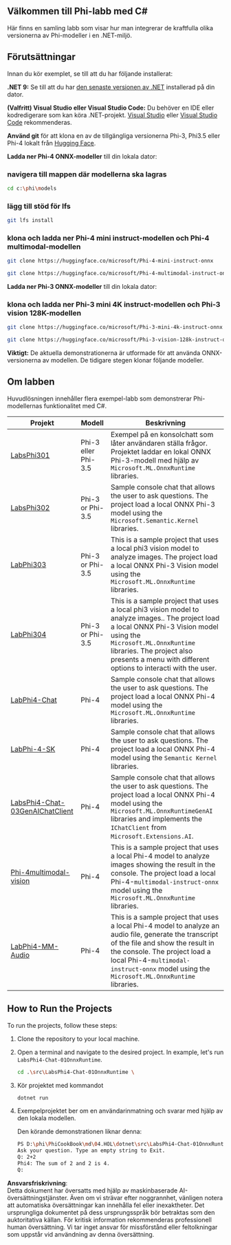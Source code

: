 ## Välkommen till Phi-labb med C#

Här finns en samling labb som visar hur man integrerar de kraftfulla olika versionerna av Phi-modeller i en .NET-miljö.

## Förutsättningar

Innan du kör exemplet, se till att du har följande installerat:

**.NET 9:** Se till att du har [den senaste versionen av .NET](https://dotnet.microsoft.com/download/dotnet?WT.mc_id=aiml-137032-kinfeylo) installerad på din dator.

**(Valfritt) Visual Studio eller Visual Studio Code:** Du behöver en IDE eller kodredigerare som kan köra .NET-projekt. [Visual Studio](https://visualstudio.microsoft.com?WT.mc_id=aiml-137032-kinfeylo) eller [Visual Studio Code](https://code.visualstudio.com?WT.mc_id=aiml-137032-kinfeylo) rekommenderas.

**Använd git** för att klona en av de tillgängliga versionerna Phi-3, Phi3.5 eller Phi-4 lokalt från [Hugging Face](https://huggingface.co/collections/lokinfey/phi-4-family-679c6f234061a1ab60f5547c).

**Ladda ner Phi-4 ONNX-modeller** till din lokala dator:

### navigera till mappen där modellerna ska lagras

```bash
cd c:\phi\models
```

### lägg till stöd för lfs

```bash
git lfs install 
```

### klona och ladda ner Phi-4 mini instruct-modellen och Phi-4 multimodal-modellen

```bash
git clone https://huggingface.co/microsoft/Phi-4-mini-instruct-onnx

git clone https://huggingface.co/microsoft/Phi-4-multimodal-instruct-onnx
```

**Ladda ner Phi-3 ONNX-modeller** till din lokala dator:

### klona och ladda ner Phi-3 mini 4K instruct-modellen och Phi-3 vision 128K-modellen

```bash
git clone https://huggingface.co/microsoft/Phi-3-mini-4k-instruct-onnx

git clone https://huggingface.co/microsoft/Phi-3-vision-128k-instruct-onnx-cpu
```

**Viktigt:** De aktuella demonstrationerna är utformade för att använda ONNX-versionerna av modellen. De tidigare stegen klonar följande modeller.

## Om labben

Huvudlösningen innehåller flera exempel-labb som demonstrerar Phi-modellernas funktionalitet med C#.

| Projekt | Modell | Beskrivning |
| ------------ | -----------| ----------- |
| [LabsPhi301](../../../../../md/04.HOL/dotnet/src/LabsPhi301) | Phi-3 eller Phi-3.5 | Exempel på en konsolchatt som låter användaren ställa frågor. Projektet laddar en lokal ONNX Phi-3-modell med hjälp av `Microsoft.ML.OnnxRuntime` libraries. |
| [LabsPhi302](../../../../../md/04.HOL/dotnet/src/LabsPhi302) | Phi-3 or Phi-3.5 | Sample console chat that allows the user to ask questions. The project load a local ONNX Phi-3 model using the `Microsoft.Semantic.Kernel` libraries. |
| [LabPhi303](../../../../../md/04.HOL/dotnet/src/LabsPhi303) | Phi-3 or Phi-3.5 | This is a sample project that uses a local phi3 vision model to analyze images. The project load a local ONNX Phi-3 Vision model using the `Microsoft.ML.OnnxRuntime` libraries. |
| [LabPhi304](../../../../../md/04.HOL/dotnet/src/LabsPhi304) | Phi-3 or Phi-3.5 | This is a sample project that uses a local phi3 vision model to analyze images.. The project load a local ONNX Phi-3 Vision model using the `Microsoft.ML.OnnxRuntime` libraries. The project also presents a menu with different options to interacti with the user. | 
| [LabPhi4-Chat](../../../../../md/04.HOL/dotnet/src/LabsPhi4-Chat-01OnnxRuntime) | Phi-4 | Sample console chat that allows the user to ask questions. The project load a local ONNX Phi-4 model using the `Microsoft.ML.OnnxRuntime` libraries. |
| [LabPhi-4-SK](../../../../../md/04.HOL/dotnet/src/LabsPhi4-Chat-02SK) | Phi-4 | Sample console chat that allows the user to ask questions. The project load a local ONNX Phi-4 model using the `Semantic Kernel` libraries. |
| [LabsPhi4-Chat-03GenAIChatClient](../../../../../md/04.HOL/dotnet/src/LabsPhi4-Chat-03GenAIChatClient) | Phi-4 | Sample console chat that allows the user to ask questions. The project load a local ONNX Phi-4 model using the `Microsoft.ML.OnnxRuntimeGenAI` libraries and implements the `IChatClient` from `Microsoft.Extensions.AI`. |
| [Phi-4multimodal-vision](../../../../../md/04.HOL/dotnet/src/LabsPhi4-MultiModal-01Images) | Phi-4 | This is a sample project that uses a local Phi-4 model to analyze images showing the result in the console. The project load a local Phi-4-`multimodal-instruct-onnx` model using the `Microsoft.ML.OnnxRuntime` libraries. |
| [LabPhi4-MM-Audio](../../../../../md/04.HOL/dotnet/src/LabsPhi4-MultiModal-02Audio) | Phi-4 |This is a sample project that uses a local Phi-4 model to analyze an audio file, generate the transcript of the file and show the result in the console. The project load a local Phi-4-`multimodal-instruct-onnx` model using the `Microsoft.ML.OnnxRuntime` libraries. |

## How to Run the Projects

To run the projects, follow these steps:

1. Clone the repository to your local machine.

1. Open a terminal and navigate to the desired project. In example, let's run `LabsPhi4-Chat-01OnnxRuntime`.

    ```bash
    cd .\src\LabsPhi4-Chat-01OnnxRuntime \
    ```

1. Kör projektet med kommandot

    ```bash
    dotnet run
    ```

1. Exempelprojektet ber om en användarinmatning och svarar med hjälp av den lokala modellen.

   Den körande demonstrationen liknar denna:

   ```bash
   PS D:\phi\PhiCookBook\md\04.HOL\dotnet\src\LabsPhi4-Chat-01OnnxRuntime> dotnet run
   Ask your question. Type an empty string to Exit.
   Q: 2+2
   Phi4: The sum of 2 and 2 is 4.
   Q:
   ```

**Ansvarsfriskrivning**:  
Detta dokument har översatts med hjälp av maskinbaserade AI-översättningstjänster. Även om vi strävar efter noggrannhet, vänligen notera att automatiska översättningar kan innehålla fel eller inexaktheter. Det ursprungliga dokumentet på dess ursprungsspråk bör betraktas som den auktoritativa källan. För kritisk information rekommenderas professionell human översättning. Vi tar inget ansvar för missförstånd eller feltolkningar som uppstår vid användning av denna översättning.